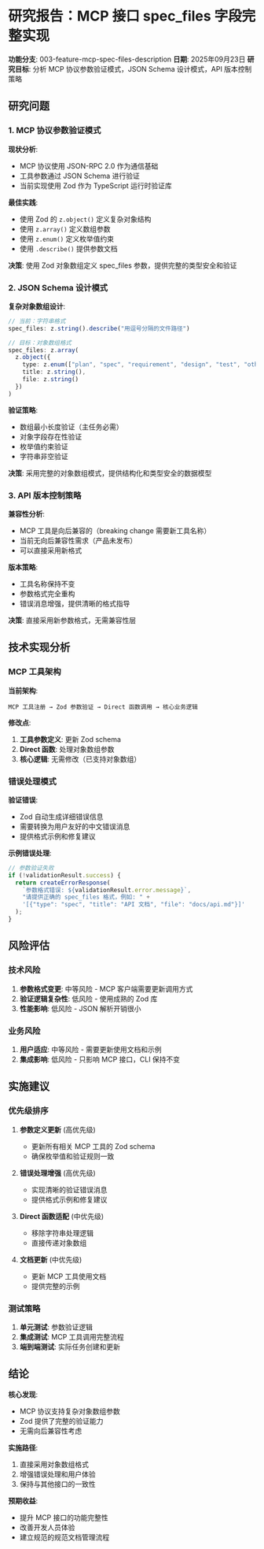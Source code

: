 # 研究报告：MCP 接口 spec_files 字段完整实现

**功能分支**: 003-feature-mcp-spec-files-description
**日期**: 2025年09月23日
**研究目标**: 分析 MCP 协议参数验证模式，JSON Schema 设计模式，API 版本控制策略

## 研究问题

### 1. MCP 协议参数验证模式

**现状分析**:
- MCP 协议使用 JSON-RPC 2.0 作为通信基础
- 工具参数通过 JSON Schema 进行验证
- 当前实现使用 Zod 作为 TypeScript 运行时验证库

**最佳实践**:
- 使用 Zod 的 `z.object()` 定义复杂对象结构
- 使用 `z.array()` 定义数组参数
- 使用 `z.enum()` 定义枚举值约束
- 使用 `.describe()` 提供参数文档

**决策**: 使用 Zod 对象数组定义 spec_files 参数，提供完整的类型安全和验证

### 2. JSON Schema 设计模式

**复杂对象数组设计**:
```typescript
// 当前：字符串格式
spec_files: z.string().describe("用逗号分隔的文件路径")

// 目标：对象数组格式
spec_files: z.array(
  z.object({
    type: z.enum(["plan", "spec", "requirement", "design", "test", "other"]),
    title: z.string(),
    file: z.string()
  })
)
```

**验证策略**:
- 数组最小长度验证（主任务必需）
- 对象字段存在性验证
- 枚举值约束验证
- 字符串非空验证

**决策**: 采用完整的对象数组模式，提供结构化和类型安全的数据模型

### 3. API 版本控制策略

**兼容性分析**:
- MCP 工具是向后兼容的（breaking change 需要新工具名称）
- 当前无向后兼容性需求（产品未发布）
- 可以直接采用新格式

**版本策略**:
- 工具名称保持不变
- 参数格式完全重构
- 错误消息增强，提供清晰的格式指导

**决策**: 直接采用新参数格式，无需兼容性层

## 技术实现分析

### MCP 工具架构

**当前架构**:
```
MCP 工具注册 → Zod 参数验证 → Direct 函数调用 → 核心业务逻辑
```

**修改点**:
1. **工具参数定义**: 更新 Zod schema
2. **Direct 函数**: 处理对象数组参数
3. **核心逻辑**: 无需修改（已支持对象数组）

### 错误处理模式

**验证错误**:
- Zod 自动生成详细错误信息
- 需要转换为用户友好的中文错误消息
- 提供格式示例和修复建议

**示例错误处理**:
```typescript
// 参数验证失败
if (!validationResult.success) {
  return createErrorResponse(
    `参数格式错误: ${validationResult.error.message}`,
    "请提供正确的 spec_files 格式，例如: " +
    '[{"type": "spec", "title": "API 文档", "file": "docs/api.md"}]'
  );
}
```

## 风险评估

### 技术风险

1. **参数格式变更**: 中等风险 - MCP 客户端需要更新调用方式
2. **验证逻辑复杂性**: 低风险 - 使用成熟的 Zod 库
3. **性能影响**: 低风险 - JSON 解析开销很小

### 业务风险

1. **用户适应**: 中等风险 - 需要更新使用文档和示例
2. **集成影响**: 低风险 - 只影响 MCP 接口，CLI 保持不变

## 实施建议

### 优先级排序

1. **参数定义更新** (高优先级)
   - 更新所有相关 MCP 工具的 Zod schema
   - 确保枚举值和验证规则一致

2. **错误处理增强** (高优先级)
   - 实现清晰的验证错误消息
   - 提供格式示例和修复建议

3. **Direct 函数适配** (中优先级)
   - 移除字符串处理逻辑
   - 直接传递对象数组

4. **文档更新** (中优先级)
   - 更新 MCP 工具使用文档
   - 提供完整的示例

### 测试策略

1. **单元测试**: 参数验证逻辑
2. **集成测试**: MCP 工具调用完整流程
3. **端到端测试**: 实际任务创建和更新

## 结论

**核心发现**:
- MCP 协议支持复杂对象数组参数
- Zod 提供了完整的验证能力
- 无需向后兼容性考虑

**实施路径**:
1. 直接采用对象数组格式
2. 增强错误处理和用户体验
3. 保持与其他接口的一致性

**预期收益**:
- 提升 MCP 接口的功能完整性
- 改善开发人员体验
- 建立规范的规范文档管理流程

